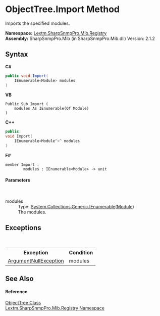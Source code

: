 # ObjectTree.Import Method 
 

Imports the specified modules.

**Namespace:**&nbsp;<a href="N_Lextm_SharpSnmpPro_Mib_Registry">Lextm.SharpSnmpPro.Mib.Registry</a><br />**Assembly:**&nbsp;SharpSnmpPro.Mib (in SharpSnmpPro.Mib.dll) Version: 2.1.2

## Syntax

**C#**<br />
``` C#
public void Import(
	IEnumerable<Module> modules
)
```

**VB**<br />
``` VB
Public Sub Import ( 
	modules As IEnumerable(Of Module)
)
```

**C++**<br />
``` C++
public:
void Import(
	IEnumerable<Module^>^ modules
)
```

**F#**<br />
``` F#
member Import : 
        modules : IEnumerable<Module> -> unit 

```


#### Parameters
&nbsp;<dl><dt>modules</dt><dd>Type: <a href="https://docs.microsoft.com/dotnet/api/system.collections.generic.ienumerable-1" target="_blank" rel="noopener noreferrer">System.Collections.Generic.IEnumerable</a>(<a href="T_Lextm_SharpSnmpPro_Mib_Module">Module</a>)<br />The modules.</dd></dl>

## Exceptions
&nbsp;<table><tr><th>Exception</th><th>Condition</th></tr><tr><td><a href="https://docs.microsoft.com/dotnet/api/system.argumentnullexception" target="_blank" rel="noopener noreferrer">ArgumentNullException</a></td><td>modules</td></tr></table>

## See Also


#### Reference
<a href="T_Lextm_SharpSnmpPro_Mib_Registry_ObjectTree">ObjectTree Class</a><br /><a href="N_Lextm_SharpSnmpPro_Mib_Registry">Lextm.SharpSnmpPro.Mib.Registry Namespace</a><br />